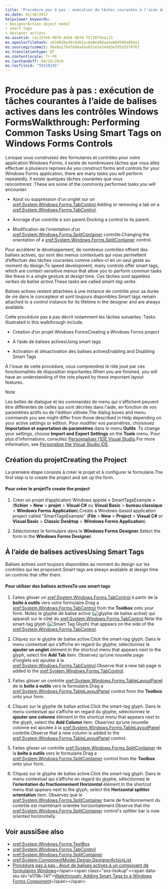```yaml
---
title: 'Procédure pas à pas : exécution de tâches courantes à l’aide de balises actives dans les contrôles Windows Forms'
ms.date: 03/30/2017
helpviewer_keywords:
- DesignerAction object model
- smart tags
- designer actions
ms.assetid: cac337e6-00f6-4584-80f4-75728f5ea113
ms.openlocfilehash: a93402be30cb461ac6a0ed9daa4a684598a85da1
ms.sourcegitcommit: 0be8a279af6d8a43e03141e349d3efd5d35f8767
ms.translationtype: HT
ms.contentlocale: fr-FR
ms.lasthandoff: 04/18/2019
ms.locfileid: "59318245"
---
```

# <a name="walkthrough-performing-common-tasks-using-smart-tags-on-windows-forms-controls"></a><span data-ttu-id="e179b-102">Procédure pas à pas : exécution de tâches courantes à l’aide de balises actives dans les contrôles Windows Forms</span><span class="sxs-lookup"><span data-stu-id="e179b-102">Walkthrough: Performing Common Tasks Using Smart Tags on Windows Forms Controls</span></span>
<span data-ttu-id="e179b-103">Lorsque vous construisez des formulaires et contrôles pour votre application Windows Forms, il existe de nombreuses tâches que vous allez effectuer à plusieurs reprises.</span><span class="sxs-lookup"><span data-stu-id="e179b-103">As you construct forms and controls for your Windows Forms application, there are many tasks you will perform repeatedly.</span></span> <span data-ttu-id="e179b-104">Il existe quelques tâches courantes que vous rencontrerez :</span><span class="sxs-lookup"><span data-stu-id="e179b-104">These are some of the commonly performed tasks you will encounter:</span></span>  
  
-   <span data-ttu-id="e179b-105">Ajout ou suppression d’un onglet sur un <xref:System.Windows.Forms.TabControl>.</span><span class="sxs-lookup"><span data-stu-id="e179b-105">Adding or removing a tab on a <xref:System.Windows.Forms.TabControl>.</span></span>  
  
-   <span data-ttu-id="e179b-106">Ancrage d’un contrôle à son parent.</span><span class="sxs-lookup"><span data-stu-id="e179b-106">Docking a control to its parent.</span></span>  
  
-   <span data-ttu-id="e179b-107">Modification de l’orientation d’un <xref:System.Windows.Forms.SplitContainer> contrôle.</span><span class="sxs-lookup"><span data-stu-id="e179b-107">Changing the orientation of a <xref:System.Windows.Forms.SplitContainer> control.</span></span>  
  
 <span data-ttu-id="e179b-108">Pour accélérer le développement, de nombreux contrôles offrent des balises actives, qui sont des menus contextuels qui vous permettent d’effectuer des tâches courantes comme celles-ci en un seul geste au moment du design.</span><span class="sxs-lookup"><span data-stu-id="e179b-108">To speed development, many controls offer smart tags, which are context-sensitive menus that allow you to perform common tasks like these in a single gesture at design time.</span></span> <span data-ttu-id="e179b-109">Ces tâches sont appelées *verbes de balise active*.</span><span class="sxs-lookup"><span data-stu-id="e179b-109">These tasks are called *smart-tag verbs*.</span></span>  
  
 <span data-ttu-id="e179b-110">Balises actives restent attachées à une instance de contrôle pour sa durée de vie dans le concepteur et sont toujours disponibles.</span><span class="sxs-lookup"><span data-stu-id="e179b-110">Smart tags remain attached to a control instance for its lifetime in the designer and are always available.</span></span>  
  
 <span data-ttu-id="e179b-111">Cette procédure pas à pas décrit notamment les tâches suivantes :</span><span class="sxs-lookup"><span data-stu-id="e179b-111">Tasks illustrated in this walkthrough include:</span></span>  
  
-   <span data-ttu-id="e179b-112">Création d’un projet Windows Forms</span><span class="sxs-lookup"><span data-stu-id="e179b-112">Creating a Windows Forms project</span></span>  
  
-   <span data-ttu-id="e179b-113">À l’aide de balises actives</span><span class="sxs-lookup"><span data-stu-id="e179b-113">Using smart tags</span></span>  
  
-   <span data-ttu-id="e179b-114">Activation et désactivation des balises actives</span><span class="sxs-lookup"><span data-stu-id="e179b-114">Enabling and Disabling Smart Tags</span></span>  
  
 <span data-ttu-id="e179b-115">À l’issue de cette procédure, vous comprendrez le rôle joué par ces fonctionnalités de disposition importantes.</span><span class="sxs-lookup"><span data-stu-id="e179b-115">When you are finished, you will have an understanding of the role played by these important layout features.</span></span>  
  
> [!NOTE]
>  <span data-ttu-id="e179b-116">Les boîtes de dialogue et les commandes de menu qui s'affichent peuvent être différentes de celles qui sont décrites dans l'aide, en fonction de vos paramètres actifs ou de l'édition utilisée.</span><span class="sxs-lookup"><span data-stu-id="e179b-116">The dialog boxes and menu commands you see might differ from those described in Help depending on your active settings or edition.</span></span> <span data-ttu-id="e179b-117">Pour modifier vos paramètres, choisissez **Importation et exportation de paramètres** dans le menu **Outils** .</span><span class="sxs-lookup"><span data-stu-id="e179b-117">To change your settings, choose **Import and Export Settings** on the **Tools** menu.</span></span> <span data-ttu-id="e179b-118">Pour plus d’informations, consultez [Personnaliser l’IDE Visual Studio](/visualstudio/ide/personalizing-the-visual-studio-ide).</span><span class="sxs-lookup"><span data-stu-id="e179b-118">For more information, see [Personalize the Visual Studio IDE](/visualstudio/ide/personalizing-the-visual-studio-ide).</span></span>  
  
## <a name="creating-the-project"></a><span data-ttu-id="e179b-119">Création du projet</span><span class="sxs-lookup"><span data-stu-id="e179b-119">Creating the Project</span></span>  
 <span data-ttu-id="e179b-120">La première étape consiste à créer le projet et à configurer le formulaire.</span><span class="sxs-lookup"><span data-stu-id="e179b-120">The first step is to create the project and set up the form.</span></span>  
  
#### <a name="to-create-the-project"></a><span data-ttu-id="e179b-121">Pour créer le projet</span><span class="sxs-lookup"><span data-stu-id="e179b-121">To create the project</span></span>  
  
1. <span data-ttu-id="e179b-122">Créer un projet d’application Windows appelé « SmartTagsExample » (**fichier** > **New** > **projet**  >   **Visual C#** ou **Visual Basic** > **bureau classique** > **Windows Forms Application**).</span><span class="sxs-lookup"><span data-stu-id="e179b-122">Create a Windows-based application project called "SmartTagsExample" (**File** > **New** > **Project** > **Visual C#** or **Visual Basic** > **Classic Desktop** > **Windows Forms Application**).</span></span>  
  
2. <span data-ttu-id="e179b-123">Sélectionnez le formulaire dans le **Windows Forms Designer**.</span><span class="sxs-lookup"><span data-stu-id="e179b-123">Select the form in the **Windows Forms Designer**.</span></span>  
  
## <a name="using-smart-tags"></a><span data-ttu-id="e179b-124">À l’aide de balises actives</span><span class="sxs-lookup"><span data-stu-id="e179b-124">Using Smart Tags</span></span>  
 <span data-ttu-id="e179b-125">Balises actives sont toujours disponibles au moment du design sur les contrôles qui les proposent.</span><span class="sxs-lookup"><span data-stu-id="e179b-125">Smart tags are always available at design time on controls that offer them.</span></span>  
  
#### <a name="to-use-smart-tags"></a><span data-ttu-id="e179b-126">Pour utiliser des balises actives</span><span class="sxs-lookup"><span data-stu-id="e179b-126">To use smart tags</span></span>  
  
1. <span data-ttu-id="e179b-127">Faites glisser un <xref:System.Windows.Forms.TabControl> à partir de la **boîte à outils** vers votre formulaire.</span><span class="sxs-lookup"><span data-stu-id="e179b-127">Drag a <xref:System.Windows.Forms.TabControl> from the **Toolbox** onto your form.</span></span> <span data-ttu-id="e179b-128">Notez le glyphe de balise active (![glyphe de balise active](./media/vs-winformsmttagglyph.gif "VS_WinFormSmtTagGlyph")) qui apparaît sur le côté du <xref:System.Windows.Forms.TabControl>.</span><span class="sxs-lookup"><span data-stu-id="e179b-128">Note the smart-tag glyph (![Smart Tag Glyph](./media/vs-winformsmttagglyph.gif "VS_WinFormSmtTagGlyph")) that appears on the side of the <xref:System.Windows.Forms.TabControl>.</span></span>  
  
2. <span data-ttu-id="e179b-129">Cliquez sur le glyphe de balise active.</span><span class="sxs-lookup"><span data-stu-id="e179b-129">Click the smart-tag glyph.</span></span> <span data-ttu-id="e179b-130">Dans le menu contextuel qui s’affiche en regard du glyphe, sélectionnez le **ajouter un onglet** élément.</span><span class="sxs-lookup"><span data-stu-id="e179b-130">In the shortcut menu that appears next to the glyph, select the **Add Tab** item.</span></span> <span data-ttu-id="e179b-131">Observez qu’une nouvelle page d’onglets est ajoutée à la <xref:System.Windows.Forms.TabControl>.</span><span class="sxs-lookup"><span data-stu-id="e179b-131">Observe that a new tab page is added to the <xref:System.Windows.Forms.TabControl>.</span></span>  
  
3. <span data-ttu-id="e179b-132">Faites glisser un contrôle <xref:System.Windows.Forms.TableLayoutPanel> de la **boîte à outils** vers le formulaire.</span><span class="sxs-lookup"><span data-stu-id="e179b-132">Drag a <xref:System.Windows.Forms.TableLayoutPanel> control from the **Toolbox** onto your form.</span></span>  
  
4. <span data-ttu-id="e179b-133">Cliquez sur le glyphe de balise active.</span><span class="sxs-lookup"><span data-stu-id="e179b-133">Click the smart-tag glyph.</span></span> <span data-ttu-id="e179b-134">Dans le menu contextuel qui s’affiche en regard du glyphe, sélectionnez le **ajouter une colonne** élément.</span><span class="sxs-lookup"><span data-stu-id="e179b-134">In the shortcut menu that appears next to the glyph, select the **Add Column** item.</span></span> <span data-ttu-id="e179b-135">Observez qu’une nouvelle colonne est ajoutée à la <xref:System.Windows.Forms.TableLayoutPanel> contrôle.</span><span class="sxs-lookup"><span data-stu-id="e179b-135">Observe that a new column is added to the <xref:System.Windows.Forms.TableLayoutPanel> control.</span></span>  
  
5. <span data-ttu-id="e179b-136">Faites glisser un contrôle <xref:System.Windows.Forms.SplitContainer> de la **boîte à outils** vers le formulaire.</span><span class="sxs-lookup"><span data-stu-id="e179b-136">Drag a <xref:System.Windows.Forms.SplitContainer> control from the **Toolbox** onto your form.</span></span>  
  
6. <span data-ttu-id="e179b-137">Cliquez sur le glyphe de balise active.</span><span class="sxs-lookup"><span data-stu-id="e179b-137">Click the smart-tag glyph.</span></span> <span data-ttu-id="e179b-138">Dans le menu contextuel qui s’affiche en regard du glyphe, sélectionnez le **l’orientation du fractionnement Horizontal** élément.</span><span class="sxs-lookup"><span data-stu-id="e179b-138">In the shortcut menu that appears next to the glyph, select the **Horizontal splitter orientation** item.</span></span> <span data-ttu-id="e179b-139">Observez que le <xref:System.Windows.Forms.SplitContainer> barre de fractionnement du contrôle est maintenant orientée horizontalement.</span><span class="sxs-lookup"><span data-stu-id="e179b-139">Observe that the <xref:System.Windows.Forms.SplitContainer> control's splitter bar is now oriented horizontally.</span></span>  
  
## <a name="see-also"></a><span data-ttu-id="e179b-140">Voir aussi</span><span class="sxs-lookup"><span data-stu-id="e179b-140">See also</span></span>

- <xref:System.Windows.Forms.TextBox>
- <xref:System.Windows.Forms.TabControl>
- <xref:System.Windows.Forms.SplitContainer>
- <xref:System.ComponentModel.Design.DesignerActionList>
- <span data-ttu-id="e179b-141">[Procédure pas à pas : Ajout de balises actives à un composant de formulaires Windows](https://docs.microsoft.com/previous-versions/visualstudio/visual-studio-2013/ms171829(v=vs.120))</span><span class="sxs-lookup"><span data-stu-id="e179b-141">[Walkthrough: Adding Smart Tags to a Windows Forms Component](https://docs.microsoft.com/previous-versions/visualstudio/visual-studio-2013/ms171829(v=vs.120))</span></span>
